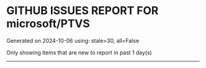 
# GITHUB ISSUES REPORT FOR microsoft/PTVS


Generated on 2024-10-06 using: stale=30, all=False


Only showing items that are new to report in past 1 day(s)


---




















